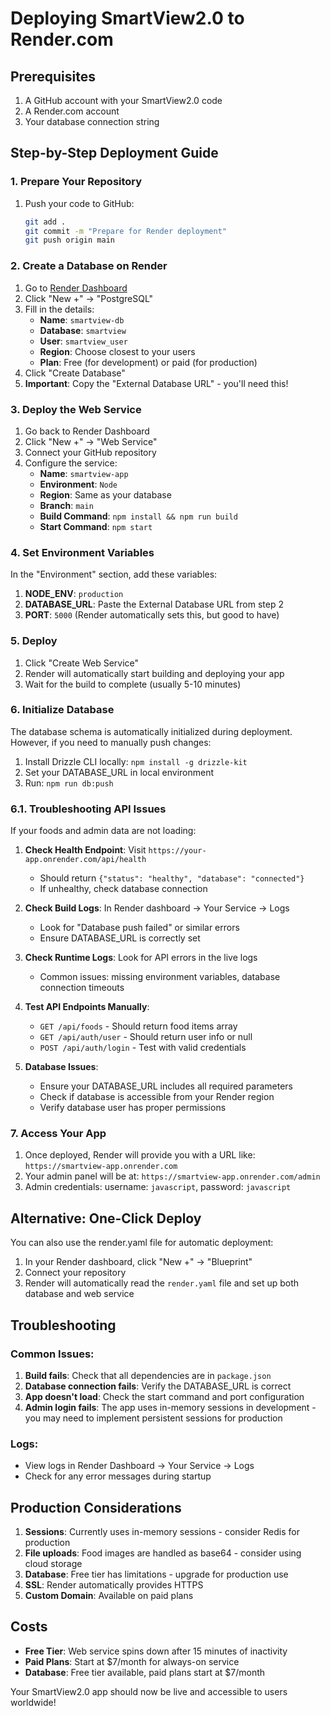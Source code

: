# Deploying SmartView2.0 to Render.com

## Prerequisites

1. A GitHub account with your SmartView2.0 code
2. A Render.com account
3. Your database connection string

## Step-by-Step Deployment Guide

### 1. Prepare Your Repository

1. Push your code to GitHub:
   ```bash
   git add .
   git commit -m "Prepare for Render deployment"
   git push origin main
   ```

### 2. Create a Database on Render

1. Go to [Render Dashboard](https://dashboard.render.com/)
2. Click "New +" → "PostgreSQL"
3. Fill in the details:
   - **Name**: `smartview-db`
   - **Database**: `smartview`
   - **User**: `smartview_user`
   - **Region**: Choose closest to your users
   - **Plan**: Free (for development) or paid (for production)
4. Click "Create Database"
5. **Important**: Copy the "External Database URL" - you'll need this!

### 3. Deploy the Web Service

1. Go back to Render Dashboard
2. Click "New +" → "Web Service"
3. Connect your GitHub repository
4. Configure the service:
   - **Name**: `smartview-app`
   - **Environment**: `Node`
   - **Region**: Same as your database
   - **Branch**: `main`
   - **Build Command**: `npm install && npm run build`
   - **Start Command**: `npm start`

### 4. Set Environment Variables

In the "Environment" section, add these variables:

1. **NODE_ENV**: `production`
2. **DATABASE_URL**: Paste the External Database URL from step 2
3. **PORT**: `5000` (Render automatically sets this, but good to have)

### 5. Deploy

1. Click "Create Web Service"
2. Render will automatically start building and deploying your app
3. Wait for the build to complete (usually 5-10 minutes)

### 6. Initialize Database

The database schema is automatically initialized during deployment. However, if you need to manually push changes:

1. Install Drizzle CLI locally: `npm install -g drizzle-kit`
2. Set your DATABASE_URL in local environment
3. Run: `npm run db:push`

### 6.1. Troubleshooting API Issues

If your foods and admin data are not loading:

1. **Check Health Endpoint**: Visit `https://your-app.onrender.com/api/health`
   - Should return `{"status": "healthy", "database": "connected"}`
   - If unhealthy, check database connection

2. **Check Build Logs**: In Render dashboard → Your Service → Logs
   - Look for "Database push failed" or similar errors
   - Ensure DATABASE_URL is correctly set

3. **Check Runtime Logs**: Look for API errors in the live logs
   - Common issues: missing environment variables, database connection timeouts

4. **Test API Endpoints Manually**:
   - `GET /api/foods` - Should return food items array
   - `GET /api/auth/user` - Should return user info or null
   - `POST /api/auth/login` - Test with valid credentials

5. **Database Issues**:
   - Ensure your DATABASE_URL includes all required parameters
   - Check if database is accessible from your Render region
   - Verify database user has proper permissions

### 7. Access Your App

1. Once deployed, Render will provide you with a URL like: `https://smartview-app.onrender.com`
2. Your admin panel will be at: `https://smartview-app.onrender.com/admin`
3. Admin credentials: username: `javascript`, password: `javascript`

## Alternative: One-Click Deploy

You can also use the render.yaml file for automatic deployment:

1. In your Render dashboard, click "New +" → "Blueprint"
2. Connect your repository
3. Render will automatically read the `render.yaml` file and set up both database and web service

## Troubleshooting

### Common Issues:

1. **Build fails**: Check that all dependencies are in `package.json`
2. **Database connection fails**: Verify the DATABASE_URL is correct
3. **App doesn't load**: Check the start command and port configuration
4. **Admin login fails**: The app uses in-memory sessions in development - you may need to implement persistent sessions for production

### Logs:

- View logs in Render Dashboard → Your Service → Logs
- Check for any error messages during startup

## Production Considerations

1. **Sessions**: Currently uses in-memory sessions - consider Redis for production
2. **File uploads**: Food images are handled as base64 - consider using cloud storage
3. **Database**: Free tier has limitations - upgrade for production use
4. **SSL**: Render automatically provides HTTPS
5. **Custom Domain**: Available on paid plans

## Costs

- **Free Tier**: Web service spins down after 15 minutes of inactivity
- **Paid Plans**: Start at $7/month for always-on service
- **Database**: Free tier available, paid plans start at $7/month

Your SmartView2.0 app should now be live and accessible to users worldwide!